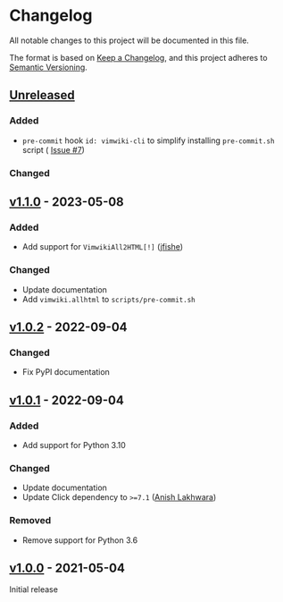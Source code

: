 # Changelog

All notable changes to this project will be documented in this file.

The format is based on [Keep a Changelog](https://keepachangelog.com/en/1.0.0/),
and this project adheres to [Semantic Versioning](https://semver.org/spec/v2.0.0.html).

## [Unreleased]

### Added

- `pre-commit` hook `id: vimwiki-cli` to simplify installing `pre-commit.sh`
  script (
  [Issue #7](https://github.com/sstallion/vimwiki-cli/issues/7#issue-876664886))

### Changed

## [v1.1.0] - 2023-05-08

### Added

- Add support for `VimwikiAll2HTML[!]` ([jfishe](https://github.com/jfishe))

### Changed

- Update documentation
- Add `vimwiki.allhtml` to `scripts/pre-commit.sh`

## [v1.0.2] - 2022-09-04

### Changed

- Fix PyPI documentation

## [v1.0.1] - 2022-09-04

### Added

- Add support for Python 3.10

### Changed

- Update documentation
- Update Click dependency to `>=7.1` ([Anish Lakhwara](https://github.com/Chickensoupwithrice))

### Removed

- Remove support for Python 3.6

## [v1.0.0] - 2021-05-04

Initial release

[Unreleased]: https://github.com/sstallion/vimwiki-cli/compare/v1.1.0...HEAD
[v1.1.0]: https://github.com/sstallion/vimwiki-cli/releases/tag/v1.1.0
[v1.0.2]: https://github.com/sstallion/vimwiki-cli/releases/tag/v1.0.2
[v1.0.1]: https://github.com/sstallion/vimwiki-cli/releases/tag/v1.0.1
[v1.0.0]: https://github.com/sstallion/vimwiki-cli/releases/tag/v1.0.0
